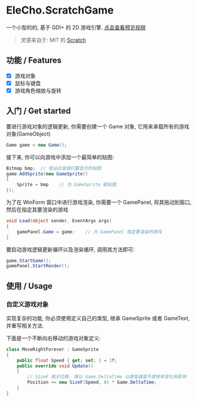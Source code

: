 # EleCho.ScratchGame

一个小型的的, 基于 GDI+ 的 2D 游戏引擎. [点击查看预览视频](resrc/videos/preview.mp4)

> 灵感来自于: MIT 的 [Scratch](https://scratch.mit.edu/)

## 功能 / Features

- [x] 游戏对象
- [x] 鼠标与键盘
- [x] 游戏角色缩放与旋转

## 入门 / Get started

要进行游戏对象的逻辑更新, 你需要创建一个 Game 对象, 它用来承载所有的游戏对象(GameObject)

```csharp
Game game = new Game();
```

接下来, 你可以向游戏中添加一个最简单的贴图:

```csharp
Bitmap bmp;  // 假设这是我们要显示的贴图
game.AddSprite(new GameSprite()
{
    Sprite = bmp    // 为 GameSprite 赋贴图
});
```

为了在 WinForm 窗口中进行游戏渲染, 你需要一个 GamePanel, 将其拖动到窗口, 然后在指定其要渲染的游戏

```csharp
void Load(object sender, EventArgs args)
{
    gamePanel.Game = game;    // 为 GamePanel 指定要渲染的游戏
}
```

要启动游戏逻辑更新循环以及渲染循环, 调用其方法即可:

```csharp
game.StartGame();
gamePanel.StartRender();
```

## 使用 / Usage

### 自定义游戏对象

实现复杂的功能, 你必须使用定义自己的类型, 继承 GameSprite 或者 GameText, 并重写相关方法.

下面是一个不断向右移动的游戏对象定义:

```csharp
class MoveRightForever : GameSprite
{
    public float Speed { get; set; } = 1f;
    public override void Update()
    {
        // SizeF 表示位移, 乘以 Game.DeltaTime 以使其速度不受帧率变化所影响
        Position += new SizeF(Speed, 0) * Game.DeltaTime;
    }
}
```